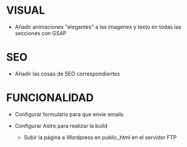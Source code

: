 # VISUAL

- Añadir animaciones "elegantes" a las imagenes y texto en todas las secciones con GSAP

# SEO

- Añadir las cosas de SEO correspondientes

# FUNCIONALIDAD

- Configurar formulario para que envie emails

- Configurar Astro para realizar la build
    - Subir la página a Wordpress en public_html en el servidor FTP